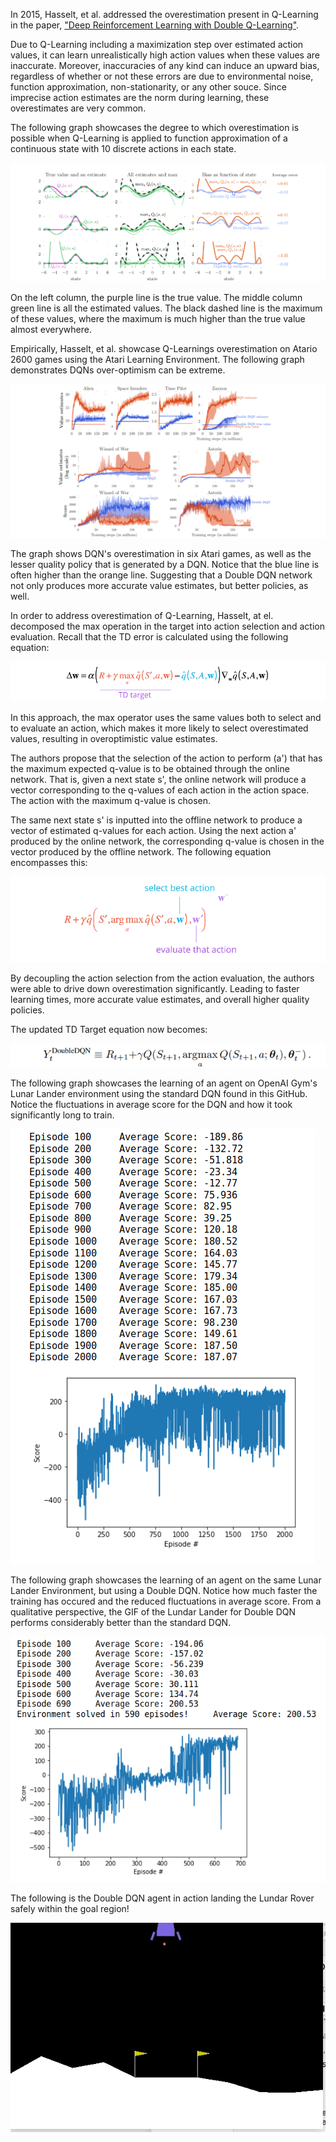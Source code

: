 
In 2015, Hasselt, et al. addressed the overestimation present in Q-Learning in the paper, ["Deep Reinforcement Learning with Double Q-Learning"](https://arxiv.org/pdf/1509.06461.pdf).

Due to Q-Learning including a maximization step over estimated action values, it can learn unrealistically high action values when these values are inaccurate. Moreover, inaccuracies of any kind can induce an upward bias, regardless of whether or not these errors are due to environmental noise, function approximation, non-stationarity, or any other souce. Since imprecise action estimates are the norm during learning, these overestimates are very common. 

The following graph showcases the degree to which overestimation is possible when Q-Learning is applied to function approximation of a continuous state with 10 discrete actions in each state. 


![Alt text](images/dqn_overestimation.PNG)


On the left column, the purple line is the true value. The middle column green line is all the estimated values. The black dashed line is the maximum of these values, where the maximum is much higher than the true value almost everywhere. 

Empirically, Hasselt, et al. showcase Q-Learnings overestimation on Atario 2600 games using the Atari Learning Environment. The following graph demonstrates DQNs over-optimism can be extreme. 


![Alt text](images/atari_graph.PNG)


The graph shows DQN's overestimation in six Atari games, as well as the lesser quality policy that is generated by a DQN. Notice that the blue line is often higher than the orange line. Suggesting that a Double DQN network not only produces more accurate value estimates, but better policies, as well.

In order to address overestimation of Q-Learning, Hasselt, at el. decomposed the max operation in the target into action selection and action evaluation. Recall that the TD error is calculated using the following equation: 

![Alt text](images/td_target.PNG)

In this approach, the max operator uses the same values both to select and to evaluate an action, which makes it more likely to select overestimated values, resulting in overoptimistic value estimates. 

The authors propose that the selection of the action to perform (a') that has the maximum expected q-value is to be obtained through the online network. That is, given a next state s', the online network will produce a vector corresponding to the q-values of each action in the action space. The action with the maximum q-value is chosen.

The same next state s' is inputted into the offline network to produce a vector of estimated q-values for each action. Using the next action a' produced by the online network, the corresponding q-value is chosen in the vector produced by the offline network. The following equation encompasses this:


![Alt text](images/new_td_error.PNG)


By decoupling the action selection from the action evaluation, the authors were able to drive down overestimation significantly. Leading to faster learning times, more accurate value estimates, and overall higher quality policies. 

The updated TD Target equation now becomes: 




![Alt text](images/new_td_target.PNG)





The following graph showcases the learning of an agent on OpenAI Gym's Lunar Lander environment using the standard DQN found in this GitHub. Notice the fluctuations in average score for the DQN and how it took significantly long to train.



![Alt text](images/dqn_training.png)



The following graph showcases the learning of an agent on the same Lunar Lander Environment, but using a Double DQN. Notice how much faster the training has occured and the reduced fluctuations in average score. From a qualitative perspective, the GIF of the Lundar Lander for Double DQN performs considerably better than the standard DQN.



 ![Alt text](images/ddqn_training_graph.png)
 


The following is the Double DQN agent in action landing the Lundar Rover safely within the goal region!


![](images/lunar_lander_ddqn.gif)


